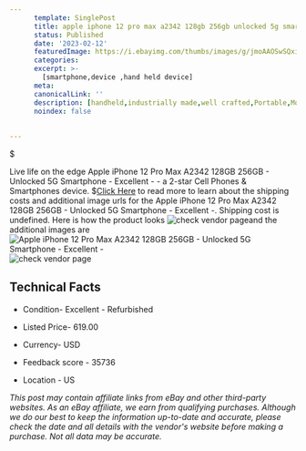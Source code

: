 ```yaml
---
      template: SinglePost
      title: apple iphone 12 pro max a2342 128gb 256gb unlocked 5g smartphone excellent 
      status: Published
      date: '2023-02-12'
      featuredImage: https://i.ebayimg.com/thumbs/images/g/jmoAAOSwSQxi7A80/s-l225.jpg
      categories: 
      excerpt: >-
        [smartphone,device ,hand held device]
      meta:
      canonicalLink: ''
      description: [handheld,industrially made,well crafted,Portable,Mobile,Compact,Convenient,Lightweight,Maneuverable,Man-portable,Miniature,Carriable,Hand-held,Light,Holdable,Transportable,Mobile device,Pocket-sized,On-the-go,Wireless,Cordless,Compact size,Convenient size, smartphone,device ,hand held device]
      noindex: false
      
        
---
```

$

Live life on the edge Apple iPhone 12 Pro Max A2342 128GB 256GB - Unlocked 5G Smartphone - Excellent - - a 2-star Cell Phones & Smartphones device.
$[Click Here](https://www.ebay.com/itm/255661603786?hash=item3b869e7bca%3Ag%3AjmoAAOSwSQxi7A80&mkevt=1&mkcid=1&mkrid=711-53200-19255-0&campid=%253CePNCampaignId%253E&customid=%253CreferenceId%253E&toolid=10049) to read more to learn about the shipping costs and additional image urls for the Apple iPhone 12 Pro Max A2342 128GB 256GB - Unlocked 5G Smartphone - Excellent -. Shipping cost is undefined. Here is how the product looks ![check vendor page](https://i.ebayimg.com/thumbs/images/g/jmoAAOSwSQxi7A80/s-l225.jpg)and the additional images are![Apple iPhone 12 Pro Max A2342 128GB 256GB - Unlocked 5G Smartphone - Excellent -](https://i.ebayimg.com/images/g/jmoAAOSwSQxi7A80/s-l1600.jpg)![check vendor page](https://origin-galleryplus.ebayimg.com/ws/web/255661603786_2_0_1/225x225.jpg,https://origin-galleryplus.ebayimg.com/ws/web/255661603786_3_0_1/225x225.jpg,https://origin-galleryplus.ebayimg.com/ws/web/255661603786_4_0_1/225x225.jpg,https://origin-galleryplus.ebayimg.com/ws/web/255661603786_5_0_1/225x225.jpg,https://origin-galleryplus.ebayimg.com/ws/web/255661603786_6_0_1/225x225.jpg,https://origin-galleryplus.ebayimg.com/ws/web/255661603786_7_0_1/225x225.jpg,https://origin-galleryplus.ebayimg.com/ws/web/255661603786_8_0_1/225x225.jpg,https://origin-galleryplus.ebayimg.com/ws/web/255661603786_9_0_1/225x225.jpg,https://origin-galleryplus.ebayimg.com/ws/web/255661603786_10_0_1/225x225.jpg,https://origin-galleryplus.ebayimg.com/ws/web/255661603786_11_0_1/225x225.jpg,https://origin-galleryplus.ebayimg.com/ws/web/255661603786_12_0_1/225x225.jpg)



 ## Technical Facts 



     
      

 - Condition- Excellent - Refurbished 


      

 - Listed Price- 619.00 


      

 - Currency- USD 


      

 - Feedback score - 35736 


      

 - Location - US 


      
      

 *_This post may contain affiliate links from eBay and other third-party websites. As an eBay affiliate, we earn from qualifying purchases. Although we do our best to keep the information up-to-date and accurate, please check the date and all details with the vendor's website before making a purchase. Not all data may be accurate._*






